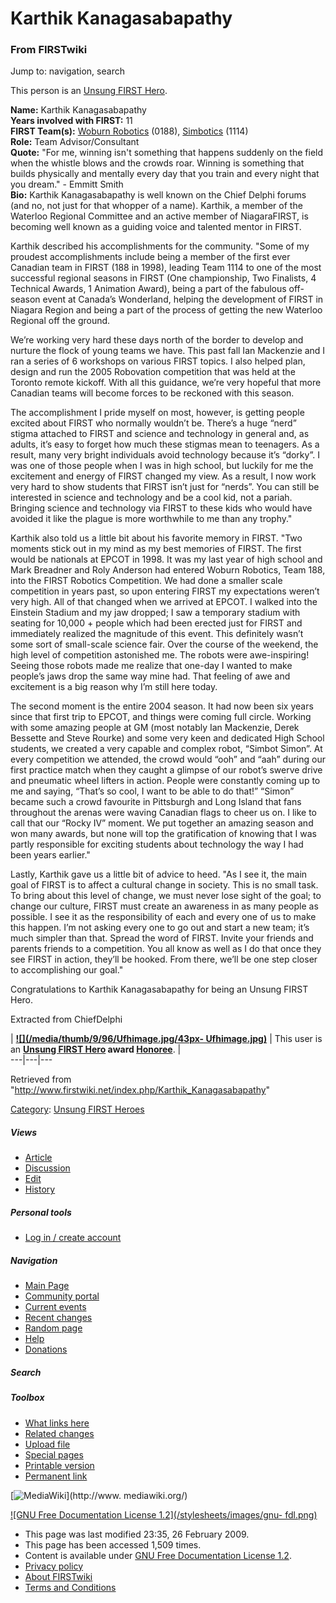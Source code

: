 # Karthik Kanagasabapathy

### From FIRSTwiki

Jump to: navigation, search

This person is an [Unsung FIRST Hero](/index.php/Unsung_FIRST_Hero "Unsung
FIRST Hero" ).

**Name:** Karthik Kanagasabapathy  
**Years involved with FIRST:** 11  
**FIRST Team(s):** [Woburn Robotics](/index.php/188 "188" ) (0188), [Simbotics](/index.php/1114 "1114" ) (1114)  
**Role:** Team Advisor/Consultant  
**Quote:** "For me, winning isn't something that happens suddenly on the field when the whistle blows and the crowds roar. Winning is something that builds physically and mentally every day that you train and every night that you dream." - Emmitt Smith  
**Bio:** Karthik Kanagasabapathy is well known on the Chief Delphi forums (and no, not just for that whopper of a name). Karthik, a member of the Waterloo Regional Committee and an active member of NiagaraFIRST, is becoming well known as a guiding voice and talented mentor in FIRST. 

Karthik described his accomplishments for the community. "Some of my proudest
accomplishments include being a member of the first ever Canadian team in
FIRST (188 in 1998), leading Team 1114 to one of the most successful regional
seasons in FIRST (One championship, Two Finalists, 4 Technical Awards, 1
Animation Award), being a part of the fabulous off-season event at Canada’s
Wonderland, helping the development of FIRST in Niagara Region and being a
part of the process of getting the new Waterloo Regional off the ground.

We’re working very hard these days north of the border to develop and nurture
the flock of young teams we have. This past fall Ian Mackenzie and I ran a
series of 6 workshops on various FIRST topics. I also helped plan, design and
run the 2005 Robovation competition that was held at the Toronto remote
kickoff. With all this guidance, we’re very hopeful that more Canadian teams
will become forces to be reckoned with this season.

The accomplishment I pride myself on most, however, is getting people excited
about FIRST who normally wouldn’t be. There’s a huge “nerd” stigma attached to
FIRST and science and technology in general and, as adults, it’s easy to
forget how much these stigmas mean to teenagers. As a result, many very bright
individuals avoid technology because it’s “dorky”. I was one of those people
when I was in high school, but luckily for me the excitement and energy of
FIRST changed my view. As a result, I now work very hard to show students that
FIRST isn’t just for “nerds”. You can still be interested in science and
technology and be a cool kid, not a pariah. Bringing science and technology
via FIRST to these kids who would have avoided it like the plague is more
worthwhile to me than any trophy."

Karthik also told us a little bit about his favorite memory in FIRST. "Two
moments stick out in my mind as my best memories of FIRST. The first would be
nationals at EPCOT in 1998. It was my last year of high school and Mark
Breadner and Roly Anderson had entered Woburn Robotics, Team 188, into the
FIRST Robotics Competition. We had done a smaller scale competition in years
past, so upon entering FIRST my expectations weren’t very high. All of that
changed when we arrived at EPCOT. I walked into the Einstein Stadium and my
jaw dropped; I saw a temporary stadium with seating for 10,000 + people which
had been erected just for FIRST and immediately realized the magnitude of this
event. This definitely wasn’t some sort of small-scale science fair. Over the
course of the weekend, the high level of competition astonished me. The robots
were awe-inspiring! Seeing those robots made me realize that one-day I wanted
to make people’s jaws drop the same way mine had. That feeling of awe and
excitement is a big reason why I’m still here today.

The second moment is the entire 2004 season. It had now been six years since
that first trip to EPCOT, and things were coming full circle. Working with
some amazing people at GM (most notably Ian Mackenzie, Derek Bessette and
Steve Rourke) and some very keen and dedicated High School students, we
created a very capable and complex robot, “Simbot Simon”. At every competition
we attended, the crowd would “ooh” and “aah” during our first practice match
when they caught a glimpse of our robot’s swerve drive and pneumatic wheel
lifters in action. People were constantly coming up to me and saying, “That’s
so cool, I want to be able to do that!” “Simon” became such a crowd favourite
in Pittsburgh and Long Island that fans throughout the arenas were waving
Canadian flags to cheer us on. I like to call that our “Rocky IV” moment. We
put together an amazing season and won many awards, but none will top the
gratification of knowing that I was partly responsible for exciting students
about technology the way I had been years earlier."

Lastly, Karthik gave us a little bit of advice to heed. "As I see it, the main
goal of FIRST is to affect a cultural change in society. This is no small
task. To bring about this level of change, we must never lose sight of the
goal; to change our culture, FIRST must create an awareness in as many people
as possible. I see it as the responsibility of each and every one of us to
make this happen. I’m not asking every one to go out and start a new team;
it’s much simpler than that. Spread the word of FIRST. Invite your friends and
parents friends to a competition. You all know as well as I do that once they
see FIRST in action, they’ll be hooked. From there, we’ll be one step closer
to accomplishing our goal."

Congratulations to Karthik Kanagasabapathy for being an Unsung FIRST Hero.

Extracted from ChiefDelphi

|  **[![](/media/thumb/9/96/Ufhimage.jpg/43px-
Ufhimage.jpg)](/index.php/Image:Ufhimage.jpg "" )** | This user is an
**[Unsung FIRST Hero](/index.php/Unsung_FIRST_Hero "Unsung FIRST Hero" ) award
[Honoree](/index.php/Category:Unsung_FIRST_Heroes "Category:Unsung FIRST
Heroes" )**. |  
---|---|---  
  
Retrieved from "<http://www.firstwiki.net/index.php/Karthik_Kanagasabapathy>"

[Category](/index.php?title=Special:Categories&article=Karthik_Kanagasabapathy
"Special:Categories" ): [Unsung FIRST
Heroes](/index.php/Category:Unsung_FIRST_Heroes "Category:Unsung FIRST Heroes"
)

##### Views

  * [Article](/index.php/Karthik_Kanagasabapathy)
  * [Discussion](/index.php?title=Talk:Karthik_Kanagasabapathy&action=edit)
  * [Edit](/index.php?title=Karthik_Kanagasabapathy&action=edit)
  * [History](/index.php?title=Karthik_Kanagasabapathy&action=history)

##### Personal tools

  * [Log in / create account](/index.php?title=Special:Userlogin&returnto=Karthik_Kanagasabapathy)

[](/index.php/Main_Page "Main Page" )

##### Navigation

  * [Main Page](/index.php/Main_Page)
  * [Community portal](/index.php/FIRSTwiki:Community_portal)
  * [Current events](/index.php/Current_events)
  * [Recent changes](/index.php/Special:Recentchanges)
  * [Random page](/index.php/Special:Random)
  * [Help](/index.php/FIRSTwiki:Help)
  * [Donations](/index.php/FIRSTwiki:Site_support)

##### Search



##### Toolbox

  * [What links here](/index.php/Special:Whatlinkshere/Karthik_Kanagasabapathy)
  * [Related changes](/index.php/Special:Recentchangeslinked/Karthik_Kanagasabapathy)
  * [Upload file](/index.php/Special:Upload)
  * [Special pages](/index.php/Special:Specialpages)
  * [Printable version](/index.php?title=Karthik_Kanagasabapathy&printable=yes)
  * [Permanent link](/index.php?title=Karthik_Kanagasabapathy&oldid=71107)

[![MediaWiki](/skins/common/images/poweredby_mediawiki_88x31.png)](http://www.
mediawiki.org/)

[![GNU Free Documentation License 1.2](/stylesheets/images/gnu-
fdl.png)](http://www.gnu.org/copyleft/fdl.html)

  * This page was last modified 23:35, 26 February 2009.
  * This page has been accessed 1,509 times.
  * Content is available under [GNU Free Documentation License 1.2](http://www.gnu.org/copyleft/fdl.html "http://www.gnu.org/copyleft/fdl.html" ).
  * [Privacy policy](/index.php/FIRSTwiki:Privacy_policy "FIRSTwiki:Privacy policy" )
  * [About FIRSTwiki](/index.php/FIRSTwiki:About "FIRSTwiki:About" )
  * [Terms and Conditions](/index.php/FIRSTwiki:Terms_and_conditions "FIRSTwiki:Terms and conditions" )

